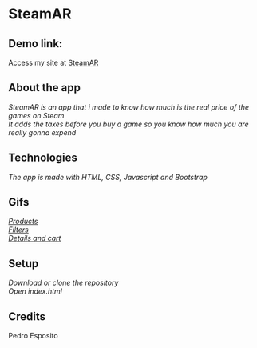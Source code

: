 # SteamAR


## Demo link:

Access my site at [SteamAR](https://peteer449.github.io/SteamAR/)

## About the app

_SteamAR is an app that i made to know how much is the real price of the games on Steam_  
_It adds the taxes before you buy a game so you know how much you are really gonna expend_  

## Technologies

_The app is made with HTML, CSS, Javascript and Bootstrap_  

## Gifs

_[Products](https://i.gyazo.com/783a47a4cf5b4dcc3bb44167f470bccc.mp4)_  
_[Filters](https://i.gyazo.com/dc171be0604b7bada97be8e2a40790d3.mp4)_  
_[Details and cart](https://i.gyazo.com/234a6827fe1bfd40c773a4764f2db6f5.mp4)_  

## Setup

_Download or clone the repository_  
_Open index.html_  

## Credits

Pedro Esposito
